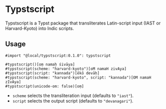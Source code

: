 # Typstscript

Typstscript is a Typst package that transliterates Latin-script input (IAST or
Harvard-Kyoto) into Indic scripts.

## Usage

```typst
#import "@local/typstscript:0.1.0": typstscript

#typstscript()[oṃ namaḥ śivāya]
#typstscript(scheme: "harvard-kyoto")[oM namaH zivAya]
#typstscript(script: "kannada")[ēkō devāḥ]
#typstscript(scheme: "harvard-kyoto", script: "kannada")[OM namaH zIvAya]
#typstscript(unicode-om: false)[oṃ]
```

- `scheme` selects the transliteration input (defaults to `"iast"`).
- `script` selects the output script (defaults to `"devanagari"`).
